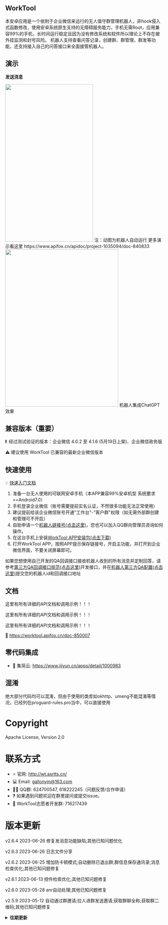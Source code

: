 ## WorkTool

本安卓应用是一个依附于企业微信来运行的无人值守群管理机器人，非hook侵入式函数修改，使用安卓系统原生支持的无障碍服务能力，手机无需Root，应用兼容99%的手机，长时间运行稳定且因为没有修改系统和软件所以理论上不存在被外挂监测和封号风险。
机器人支持查看问答记录，创建群、群管理，群发等功能，还支持接入自己的问答接口来全面接管机器人。

## 演示

**发送消息**

<img src="https://github.com/gallonyin/worktool/blob/master/images/send_message.gif"  height="500" width="280">
注：动图为机器人自动运行
更多演示看这里
https://www.apifox.cn/apidoc/project-1035094/doc-840833


<img src="https://github.com/gallonyin/worktool/blob/master/images/chatgpt.png"  height="500" width="360">
机器人集成ChatGPT效果


## 兼容版本（重要）

⏬ 经过测试验证的版本：企业微信 4.0.2 至 4.1.6 (5月19日上架)、企业微信政务版

⚠️ 建议使用 WorkTool 已兼容的最新企业微信版本

## 快速使用

💡 [快速入门文档](https://worktool.apifox.cn/)

1. 准备一台无人使用的可联网安卓手机（本APP兼容99%安卓机型 系统要求>=Android7.0）
2. 手机登录企业微信（账号需要提前实名认证，不然很多功能无法正常使用）
3. 建议提前给该企业微信账号开通"工作台"-"客户群"权限（如无需外部群创建和管理可不开启）
4. 自助申请一个[机器人链接号(点击这里)](https://wt.asrtts.cn/regist.html)，您也可以加入QQ群向管理员咨询如何操作。
5. 在这台手机上安装[WorkTool APP安装包(点击下载)](https://cdn.asrtts.cn/uploads/worktool/apk/worktool-latest.apk)
6. 打开WorkTool APP，按照APP提示保存链接号，开启主功能，并打开到企业微信界面，不要关闭屏幕即可。

如果您想使用自己开发的QA回调接口接收机器人收到的所有消息并定制回答，请参考[第三方QA回调接口规范(点击这里)](https://www.apifox.cn/apidoc/project-1035094/doc-861677)开发接口，并在[机器人第三方QA配置(点击这里)](https://www.apifox.cn/apidoc/project-1035094/api-22587884)提交您的机器人id和回调接口地址

## 文档

这里有所有详细的API文档和调用示例！！！

这里有所有详细的API文档和调用示例！！！

这里有所有详细的API文档和调用示例！！！

📝 https://worktool.apifox.cn/doc-850007

## 零代码集成

- 🤗 集简云: https://www.jijyun.cn/apps/detail/1000983

## 混淆

绝大部分代码均可以混淆，但由于使用的类库如okhttp、umeng不能混淆等情况，已经列在proguard-rules.pro当中，可以直接使用

#  Copyright

Apache License, Version 2.0

#  联系方式

- ⭐️ 官网: http://wt.asrtts.cn/
- 💻 Email: gallonyin@163.com
- 👍🏻 QQ群: 624700547, 618222245（问题反馈/合作申请）
- ❓ 如果遇到问题欢迎在群里提问或提交issue。
- 🤗 WorkTool志愿者开发群: 716217439

# 版本更新

v2.6.4 2023-06-26 修复发消息功能缺陷;其他已知问题优化

v2.6.3 2023-06-26 日志文件分享

v2.6.2 2023-06-25 增加防卡顿模式;自动删除已退出群;群信息保存通讯录;消息检查优化;其他已知问题修复

v2.6.1 2023-06-13 控件检索优化;其他已知问题修复

v2.6.0 2023-05-28 anr自动处理;其他已知问题修复

v2.5.9 2023-05-12 自动通过群邀请;拉人进群发送邀请;获取群聊全称;获取群二维码;其他已知问题修复

<details>
<summary><b>往期更新</b></summary>

v2.5.8 2023-04-06 优化消息一致性检查;执行异常自动重试;兼容性更新;其他已知问题修复

v2.5.7 2023-03-15 自动通过群邀请;优化消息识别;异常环境监测;其他已知问题修复

v2.5.6 2023-02-06 兼容主流模拟器;其他已知缺陷修复

v2.5.5 2023-02-02 文件发送优化;新消息增强校验;其他已知缺陷修复

v2.5.4 2023-01-28 文件发送优化;消息列表识别优化;切换企业;其他已知缺陷修复

v2.5.3 2023-01-11 群模板兼容新版;消息类型识别优化;其他已知缺陷修复

v2.5.2 2023-01-05 返回首页缺陷修复

v2.5.1 2023-01-04 优化返回首页和回复速度;支持群二维码回调;其他已知缺陷修复

v2.4.2 2022-12-14 优化at;优化通过好友请求;其他已知缺陷修复

v2.4.1 2022-12-9 集成悬浮窗启停功能;房间检索优化;界面更新;其他已知缺陷修复

v2.4.0 2022-11-23 修改用户备注;添加待办;重要宕机缺陷修复

v2.3.3 2022-10-28 解散群;改群模板;其他已知问题优化

v2.3.1 2022-10-25 优化推送文件;特殊符号兼容;交互提示;其他已知问题修复

v2.3.0 2022-10-17 支持at多人;支持推送任意文件;支持群备注修改;交互提示优化;其他已知问题修复

v2.2.6 2022-09-16 优化搜索

v2.2.5 2022-09-15 主动加好友可改附言;移除[自动回复]前缀;群内回复@提醒;搜索更加精准;学校类企业兼容

v2.2.3 2022-08-26 兼容主动添加好友;文本匹配优化;其他已知问题优化

v2.2.1 2022-08-25 多控件类型兼容;兼容多版本系统;其他已知问题修复

v2.1.2 2022-08-18 多控件类型兼容;兼容多版本系统

v2.1 2022-08-17 真@提醒;获取未读消息优化;其他已知问题修复

v2.0 2022-08-11 全面兼容企业微信最新版本(4.0.12)和政务微信;控件搜索优化;已知问题修复

v1.3 2022-08-02 被动添加好友优化

v1.2 2022-07-11 内部群已读数过滤;避免群名重复创建;可回调获取群二维码;其他稳定性优化

v1.1 2022-06-20 大幅度提高系统稳定性和响应速度

v1.0 2022-05-27 首次可用版本更新
</details>

